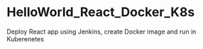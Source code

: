 # HelloWorld_React_Docker_K8s
Deploy React app using Jenkins, create Docker image and run in Kuberenetes
